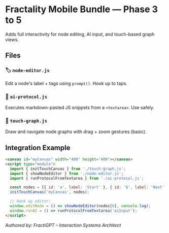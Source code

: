 # Fractality Mobile Bundle — Phase 3 to 5

Adds full interactivity for node editing, AI input, and touch-based graph views.

## Files

### 🏷️ `node-editor.js`
Edit a node's label + tags using `prompt()`. Hook up to taps.

### 🤖 `ai-protocol.js`
Executes markdown-pasted JS snippets from a `<textarea>`. Use safely.

### 🌌 `touch-graph.js`
Draw and navigate node graphs with drag + zoom gestures (basic).

## Integration Example

```html
<canvas id="myCanvas" width="400" height="400"></canvas>
<script type="module">
  import { initTouchCanvas } from './touch-graph.js';
  import { showNodeEditor } from './node-editor.js';
  import { runProtocolFromTextarea } from './ai-protocol.js';

  const nodes = [{ id: 'a', label: 'Start' }, { id: 'b', label: 'Next' }];
  initTouchCanvas('myCanvas', nodes);

  // Hook up editor:
  window.editNode = () => showNodeEditor(nodes[0], console.log);
  window.runAI = () => runProtocolFromTextarea('aiInput');
</script>
```

*Authored by: FractiGPT – Interaction Systems Architect*
